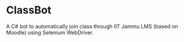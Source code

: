 # ClassBot
A C# bot to automatically join class through IIT Jammu LMS (based on Moodle) using Selenium WebDriver.

